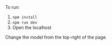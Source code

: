 To run:

1. `npm install`
2. `npm run dev`
3. Open the localhost

Change the model from the top-right of the page.